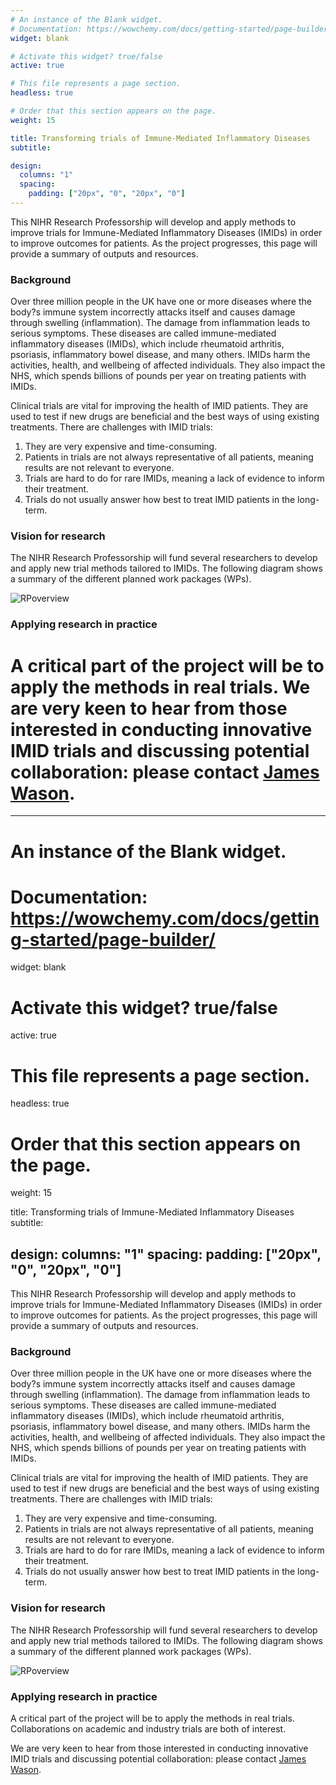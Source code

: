```yaml
---
# An instance of the Blank widget.
# Documentation: https://wowchemy.com/docs/getting-started/page-builder/
widget: blank

# Activate this widget? true/false
active: true

# This file represents a page section.
headless: true

# Order that this section appears on the page.
weight: 15

title: Transforming trials of Immune-Mediated Inflammatory Diseases
subtitle: 

design:
  columns: "1"
  spacing:
    padding: ["20px", "0", "20px", "0"]
---
```


This NIHR Research Professorship will develop and apply methods to improve trials for Immune-Mediated Inflammatory Diseases (IMIDs) in order to improve outcomes for patients. As the project progresses, this page will provide a summary of outputs and resources.

### Background

Over three million people in the UK have one or more diseases where the body?s immune system incorrectly attacks itself and causes damage through swelling (inflammation). The damage from inflammation leads to serious symptoms.
These diseases are called immune-mediated inflammatory diseases (IMIDs), which include rheumatoid arthritis, psoriasis, inflammatory bowel disease, and many others. 
IMIDs harm the activities, health, and wellbeing of affected individuals. They also impact the NHS, which spends billions of pounds per year on treating patients with IMIDs.

Clinical trials are vital for improving the health of IMID patients. They are used to test if new drugs are beneficial and the best ways of using existing treatments. There are challenges with IMID trials:

1. They are very expensive and time-consuming. 
2. Patients in trials are not always representative of all patients, meaning results are not relevant to everyone. 
3. Trials are hard to do for rare IMIDs, meaning a lack of evidence to inform their treatment. 
4. Trials do not usually answer how best to treat IMID patients in the long-term.

### Vision for research

The NIHR Research Professorship will fund several researchers to develop and apply new trial methods tailored to IMIDs. The following diagram shows a summary of the different planned work packages (WPs).

![RPoverview](/img/RP_Overview.png)


### Applying research in practice

A critical part of the project will be to apply the methods in real trials. We are very keen to hear from those interested in conducting innovative IMID trials and discussing potential collaboration: please contact [James Wason](/staff/james_wason/).
=======
---
# An instance of the Blank widget.
# Documentation: https://wowchemy.com/docs/getting-started/page-builder/
widget: blank

# Activate this widget? true/false
active: true

# This file represents a page section.
headless: true

# Order that this section appears on the page.
weight: 15

title: Transforming trials of Immune-Mediated Inflammatory Diseases
subtitle: 

design:
  columns: "1"
  spacing:
    padding: ["20px", "0", "20px", "0"]
---

This NIHR Research Professorship will develop and apply methods to improve trials for Immune-Mediated Inflammatory Diseases (IMIDs) in order to improve outcomes for patients. As the project progresses, this page will provide a summary of outputs and resources.

### Background

Over three million people in the UK have one or more diseases where the body?s immune system incorrectly attacks itself and causes damage through swelling (inflammation). The damage from inflammation leads to serious symptoms.
These diseases are called immune-mediated inflammatory diseases (IMIDs), which include rheumatoid arthritis, psoriasis, inflammatory bowel disease, and many others. 
IMIDs harm the activities, health, and wellbeing of affected individuals. They also impact the NHS, which spends billions of pounds per year on treating patients with IMIDs.

Clinical trials are vital for improving the health of IMID patients. They are used to test if new drugs are beneficial and the best ways of using existing treatments. There are challenges with IMID trials:

1. They are very expensive and time-consuming. 
2. Patients in trials are not always representative of all patients, meaning results are not relevant to everyone. 
3. Trials are hard to do for rare IMIDs, meaning a lack of evidence to inform their treatment. 
4. Trials do not usually answer how best to treat IMID patients in the long-term.

### Vision for research

The NIHR Research Professorship will fund several researchers to develop and apply new trial methods tailored to IMIDs. The following diagram shows a summary of the different planned work packages (WPs).

![RPoverview](/img/RP_Overview.png)


### Applying research in practice

A critical part of the project will be to apply the methods in real trials. Collaborations on academic and industry trials are both of interest. 

We are very keen to hear from those interested in conducting innovative IMID trials and discussing potential collaboration: please contact [James Wason](/staff/james_wason/).

